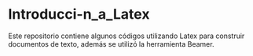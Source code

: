 # Introducci-n_a_Latex
Este repositorio contiene algunos códigos utilizando Latex para construir documentos de texto, además se utilizó la herramienta Beamer.
